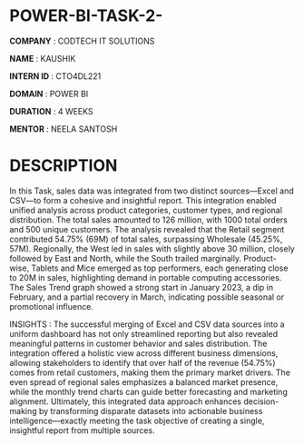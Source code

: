 # POWER-BI-TASK-2-

**COMPANY** : CODTECH IT SOLUTIONS

**NAME** : KAUSHIK

**INTERN ID** : CTO4DL221

**DOMAIN** : POWER BI

**DURATION** : 4 WEEKS

**MENTOR** : NEELA SANTOSH

# DESCRIPTION 

In this Task, sales data was integrated from two distinct sources—Excel and CSV—to form a cohesive and insightful report. This integration enabled unified analysis across product categories, customer types, and regional distribution. The total sales amounted to 126 million, with 1000 total orders and 500 unique customers. The analysis revealed that the Retail segment contributed 54.75% (69M) of total sales, surpassing Wholesale (45.25%, 57M). Regionally, the West led in sales with slightly above 30 million, closely followed by East and North, while the South trailed marginally. Product-wise, Tablets and Mice emerged as top performers, each generating close to 20M in sales, highlighting demand in portable computing accessories. The Sales Trend graph showed a strong start in January 2023, a dip in February, and a partial recovery in March, indicating possible seasonal or promotional influence.

INSIGHTS :
The successful merging of Excel and CSV data sources into a uniform dashboard has not only streamlined reporting but also revealed meaningful patterns in customer behavior and sales distribution. The integration offered a holistic view across different business dimensions, allowing stakeholders to identify that over half of the revenue (54.75%) comes from retail customers, making them the primary market drivers. The even spread of regional sales emphasizes a balanced market presence, while the monthly trend charts can guide better forecasting and marketing alignment. Ultimately, this integrated data approach enhances decision-making by transforming disparate datasets into actionable business intelligence—exactly meeting the task objective of creating a single, insightful report from multiple sources.

